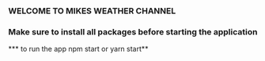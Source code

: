 ### WELCOME TO MIKES WEATHER CHANNEL ###

### Make sure to install all packages before starting the application ###

*** to run the app npm start or yarn start**
